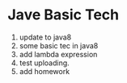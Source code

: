 # Jave Basic Tech
1. update to java8
2. some basic tec in java8
3. add lambda expression
4. test uploading.
5. add homework